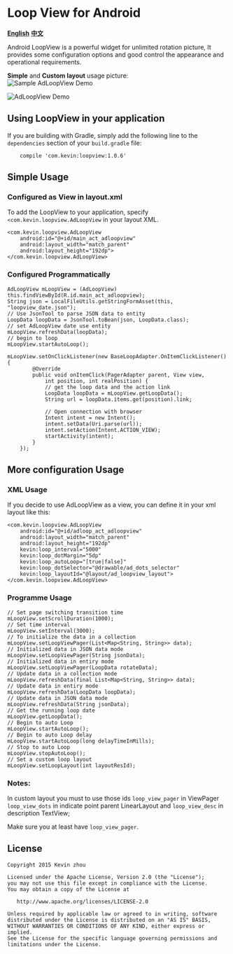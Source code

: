 
# Loop View for Android
**[English](https://github.com/xuehuayous/Android-LoopView)** **[中文](https://github.com/xuehuayous/Android-LoopView/blob/master/README-zh.md)**

Android LoopView is a powerful widget for unlimited rotation picture, It provides some configuration options and good control the appearance and operational requirements.

**Simple** and **Custom layout** usage picture:  
![Sample AdLoopView Demo](https://raw.githubusercontent.com/xuehuayous/Android-LoopView/master/loopview_ad_simple.gif)

![AdLoopView Demo](https://raw.githubusercontent.com/xuehuayous/Android-LoopView/master/loopview_ad.gif)

## Using LoopView in your application

If you are building with Gradle, simply add the following line to the `dependencies` section of your `build.gradle` file:

```
	compile 'com.kevin:loopview:1.0.6'
```

## Simple Usage ##

### Configured as View in layout.xml ###
To add the LoopView to your application, specify `<com.kevin.loopview.AdLoopView` in your layout XML.

	<com.kevin.loopview.AdLoopView
        android:id="@+id/main_act_adloopview"
        android:layout_width="match_parent"
        android:layout_height="192dp">
    </com.kevin.loopview.AdLoopView>

### Configured Programmatically ###

	AdLoopView mLoopView = (AdLoopView) this.findViewById(R.id.main_act_adloopview);
	String json = LocalFileUtils.getStringFormAsset(this, "loopview_date.json");
    // Use JsonTool to parse JSON data to entity
	LoopData loopData = JsonTool.toBean(json, LoopData.class);
	// set AdLoopView date use entity
    mLoopView.refreshData(loopData);
	// begin to loop
    mLoopView.startAutoLoop();

	mLoopView.setOnClickListener(new BaseLoopAdapter.OnItemClickListener() {
            @Override
            public void onItemClick(PagerAdapter parent, View view, 
				int position, int realPosition) {
                // get the loop data and the action link
                LoopData loopData = mLoopView.getLoopData();
                String url = loopData.items.get(position).link;

                // Open connection with browser
                Intent intent = new Intent();
                intent.setData(Uri.parse(url));
                intent.setAction(Intent.ACTION_VIEW);
                startActivity(intent);
            }
        });


## More configuration Usage ##

### XML Usage ###

If you decide to use AdLoopView as a view, you can define it in your xml layout like this:

    <com.kevin.loopview.AdLoopView
        android:id="@+id/adloop_act_adloopview"
        android:layout_width="match_parent"
        android:layout_height="192dp"
        kevin:loop_interval="5000"
        kevin:loop_dotMargin="5dp"
        kevin:loop_autoLoop="[true|false]"
        kevin:loop_dotSelector="@drawable/ad_dots_selector"
		kevin:loop_layoutId="@layout/ad_loopview_layout">
    </com.kevin.loopview.AdLoopView>

### Programme Usage ###

	// Set page switching transition time
	mLoopView.setScrollDuration(1000);
	// Set time interval
	mLoopView.setInterval(3000);
	// To initialize the data in a collection
	mLoopView.setLoopViewPager(List<Map<String, String>> data);
	// Initialized data in JSON data mode
	mLoopView.setLoopViewPager(String jsonData);
	// Initialized data in entiry mode
	mLoopView.setLoopViewPager(LoopData rotateData);
	// Update data in a collection mode
	mLoopView.refreshData(final List<Map<String, String>> data);
	// Update data in entiry mode
	mLoopView.refreshData(LoopData loopData);
	// Update data in JSON data mode
	mLoopView.refreshData(String jsonData);
	// Get the running loop date
	mLoopView.getLoopData();
	// Begin to auto Loop
	mLoopView.startAutoLoop();
	// Begin to auto Loop delay
	mLoopView.startAutoLoop(long delayTimeInMills);
	// Stop to auto Loop
	mLoopView.stopAutoLoop();
	// Set a custom loop layout
	mLoopView.setLoopLayout(int layoutResId);

### Notes: ###

In custom layout you must to use those ids `loop_view_pager` in ViewPager `loop_view_dots` in indicate point parent LinearLayout and `loop_view_desc` in description TextView;

Make sure you at least have `loop_view_pager`.

## License

    Copyright 2015 Kevin zhou

    Licensed under the Apache License, Version 2.0 (the "License");
    you may not use this file except in compliance with the License.
    You may obtain a copy of the License at

       http://www.apache.org/licenses/LICENSE-2.0

    Unless required by applicable law or agreed to in writing, software
    distributed under the License is distributed on an "AS IS" BASIS,
    WITHOUT WARRANTIES OR CONDITIONS OF ANY KIND, either express or implied.
    See the License for the specific language governing permissions and
    limitations under the License.